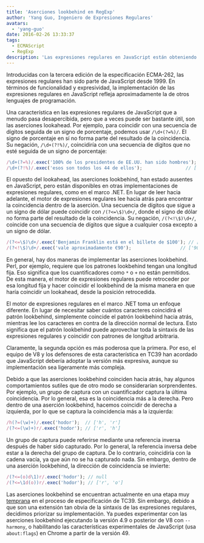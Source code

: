 ```yaml
---
title: 'Aserciones lookbehind en RegExp'
author: 'Yang Guo, Ingeniero de Expresiones Regulares'
avatars:
  - 'yang-guo'
date: 2016-02-26 13:33:37
tags:
  - ECMAScript
  - RegExp
description: 'Las expresiones regulares en JavaScript están obteniendo nueva funcionalidad: las aserciones lookbehind.'
---
```

Introducidas con la tercera edición de la especificación ECMA-262, las expresiones regulares han sido parte de JavaScript desde 1999. En términos de funcionalidad y expresividad, la implementación de las expresiones regulares en JavaScript refleja aproximadamente la de otros lenguajes de programación.

<!--truncate-->
Una característica en las expresiones regulares de JavaScript que a menudo pasa desapercibida, pero que a veces puede ser bastante útil, son las aserciones lookahead. Por ejemplo, para coincidir con una secuencia de dígitos seguida de un signo de porcentaje, podemos usar `/\d+(?=%)/`. El signo de porcentaje en sí no forma parte del resultado de la coincidencia. Su negación, `/\d+(?!%)/`, coincidiría con una secuencia de dígitos que no esté seguida de un signo de porcentaje:

```js
/\d+(?=%)/.exec('100% de los presidentes de EE.UU. han sido hombres'); // ['100']
/\d+(?!%)/.exec('esos son todos los 44 de ellos');                // ['44']
```

El opuesto del lookahead, las aserciones lookbehind, han estado ausentes en JavaScript, pero están disponibles en otras implementaciones de expresiones regulares, como en el marco .NET. En lugar de leer hacia adelante, el motor de expresiones regulares lee hacia atrás para encontrar la coincidencia dentro de la aserción. Una secuencia de dígitos que sigue a un signo de dólar puede coincidir con `/(?<=\$)\d+/`, donde el signo de dólar no forma parte del resultado de la coincidencia. Su negación, `/(?<!\$)\d+/`, coincide con una secuencia de dígitos que sigue a cualquier cosa excepto a un signo de dólar.

```js
/(?<=\$)\d+/.exec('Benjamin Franklin está en el billete de $100'); // ['100']
/(?<!\$)\d+/.exec('vale aproximadamente €90');                  // ['90']
```

En general, hay dos maneras de implementar las aserciones lookbehind. Perl, por ejemplo, requiere que los patrones lookbehind tengan una longitud fija. Eso significa que los cuantificadores como `*` o `+` no están permitidos. De esta manera, el motor de expresiones regulares puede retroceder por esa longitud fija y hacer coincidir el lookbehind de la misma manera en que haría coincidir un lookahead, desde la posición retrocedida.

El motor de expresiones regulares en el marco .NET toma un enfoque diferente. En lugar de necesitar saber cuántos caracteres coincidirá el patrón lookbehind, simplemente coincide el patrón lookbehind hacia atrás, mientras lee los caracteres en contra de la dirección normal de lectura. Esto significa que el patrón lookbehind puede aprovechar toda la sintaxis de las expresiones regulares y coincidir con patrones de longitud arbitraria.

Claramente, la segunda opción es más poderosa que la primera. Por eso, el equipo de V8 y los defensores de esta característica en TC39 han acordado que JavaScript debería adoptar la versión más expresiva, aunque su implementación sea ligeramente más compleja.

Debido a que las aserciones lookbehind coinciden hacia atrás, hay algunos comportamientos sutiles que de otro modo se considerarían sorprendentes. Por ejemplo, un grupo de captura con un cuantificador captura la última coincidencia. Por lo general, esa es la coincidencia más a la derecha. Pero dentro de una aserción lookbehind, hacemos coincidir de derecha a izquierda, por lo que se captura la coincidencia más a la izquierda:

```js
/h(?=(\w)+)/.exec('hodor');  // ['h', 'r']
/(?<=(\w)+)r/.exec('hodor'); // ['r', 'h']
```

Un grupo de captura puede referirse mediante una referencia inversa después de haber sido capturado. Por lo general, la referencia inversa debe estar a la derecha del grupo de captura. De lo contrario, coincidiría con la cadena vacía, ya que aún no se ha capturado nada. Sin embargo, dentro de una aserción lookbehind, la dirección de coincidencia se invierte:

```js
/(?<=(o)d\1)r/.exec('hodor'); // null
/(?<=\1d(o))r/.exec('hodor'); // ['r', 'o']
```

Las aserciones lookbehind se encuentran actualmente en una etapa muy [temprana](https://github.com/tc39/proposal-regexp-lookbehind) en el proceso de especificación de TC39. Sin embargo, debido a que son una extensión tan obvia de la sintaxis de las expresiones regulares, decidimos priorizar su implementación. Ya puedes experimentar con las aserciones lookbehind ejecutando la versión 4.9 o posterior de V8 con `--harmony`, o habilitando las características experimentales de JavaScript (usa `about:flags`) en Chrome a partir de la versión 49.
